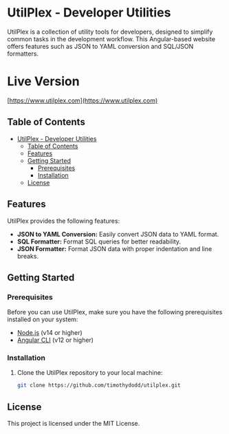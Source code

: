 # UtilPlex - Developer Utilities

UtilPlex is a collection of utility tools for developers, designed to simplify common tasks in the development workflow. This Angular-based website offers features such as JSON to YAML conversion and SQL/JSON formatters.

# Live Version 
[https://www.utilplex.com](https://www.utilplex.com)

## Table of Contents

- [UtilPlex - Developer Utilities](#utilplex---developer-utilities)
  - [Table of Contents](#table-of-contents)
  - [Features](#features)
  - [Getting Started](#getting-started)
    - [Prerequisites](#prerequisites)
    - [Installation](#installation)
  - [License](#license)

## Features

UtilPlex provides the following features:

- **JSON to YAML Conversion:** Easily convert JSON data to YAML format.
- **SQL Formatter:** Format SQL queries for better readability.
- **JSON Formatter:** Format JSON data with proper indentation and line breaks.

## Getting Started

### Prerequisites

Before you can use UtilPlex, make sure you have the following prerequisites installed on your system:

- [Node.js](https://nodejs.org/) (v14 or higher)
- [Angular CLI](https://angular.io/cli) (v12 or higher)

### Installation

1. Clone the UtilPlex repository to your local machine:

   ```bash
   git clone https://github.com/timothydodd/utilplex.git


## License
This project is licensed under the MIT License.
